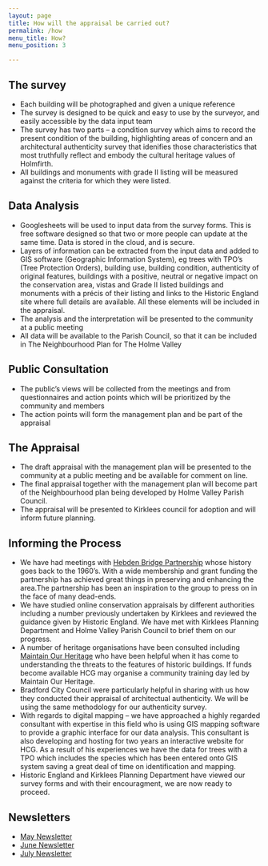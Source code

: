 ```yaml
---
layout: page
title: How will the appraisal be carried out?
permalink: /how
menu_title: How?
menu_position: 3

---
```


## The survey


* Each building will be photographed and given a unique reference
* The survey is designed to be quick and easy to use by the surveyor, and easily accessible by the data input team
* The survey has two parts – a condition survey which aims to record the present condition of the building, highlighting areas of concern and an architectural authenticity survey that idenifies those characteristics that most truthfully reflect and embody the cultural heritage values of Holmfirth.
* All buildings and monuments with grade II listing will be measured against the criteria for which they were listed.


## Data Analysis
* Googlesheets will be used to input data from the survey forms. This is free software designed so that two or more people can update at the same time. Data is stored in the cloud, and is secure.
* Layers of information can be extracted from the input data and added to GIS software (Geographic Information System), eg trees with TPO’s (Tree Protection Orders), building use, building condition, authenticity of original features, buildings with a positive, neutral or negative impact on the conservation area, vistas and Grade II listed buildings and monuments with a précis of their listing and links to the Historic England site where full details are available. All these elements will be included in the appraisal.
* The analysis and the interpretation will be presented to the community at a public meeting
* All data will be available to the Parish Council, so that it can be included in The Neighbourhood Plan for The Holme Valley

## Public Consultation
* The public’s views will be collected from the meetings and from questionnaires and action points which will be prioritized by the community and members
* The action points will form the management plan and be part of the appraisal

## The Appraisal
* The draft appraisal with the management plan will be presented to the community at a public meeting and be available for comment on line.
* The final appraisal together with the management plan will become part of the Neighbourhood plan being developed by Holme Valley Parish Council.
* The appraisal will be presented to Kirklees council for adoption and will inform future planning. 


## Informing the Process

* We have had meetings with [Hebden Bridge Partnership](http://hbpartnership.org.uk) whose history goes back to the 1960’s. With a wide membership and grant funding the partnership has achieved great things in preserving and enhancing the area.The partnership has been an inspiration to the group to press on in the face of many dead-ends.
* We have studied online conservation appraisals by different authorities including a number previously undertaken by Kirklees and reviewed the guidance given by Historic England. We have met with Kirklees Planning Department and Holme Valley Parish Council to brief them on our progress.
* A number of heritage organisations have been consulted including [Maintain Our Heritage](http://www.maintainourheritage.co.uk) who have been helpful when it has come to understanding the threats to the features of historic buildings. If funds become available HCG may organise a community training day led by Maintain Our Heritage.
* Bradford City Council were particularly helpful in sharing with us how they conducted their appraisal of architectual authenticity.  We will be using the same methodology for our authenticity survey.
* With regards to digital mapping – we have approached a highly regarded consultant with expertise in this field who is using GIS mapping software to provide a graphic interface for our data analysis. This consultant is also developing and hosting for two years an interactive website for HCG. As a result of his experiences we have the data for trees with a TPO which includes the species which has been entered onto GIS system saving a great deal of time on identification and mapping.
* Historic England and Kirklees Planning Department have viewed our survey forms and with their encouragment, we are now ready to proceed.

## Newsletters

* [May Newsletter](/files/maynewsletter.pdf)
* [June Newsletter](/files/Junenewsletter2016.pdf)
* [July Newsletter](/files/JulyNewsletter.pdf)

